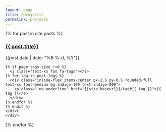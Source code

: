 ```yaml
---
layout: page
title: /projects/
permalink: projects
---
```


<div>
  {% for post in site.posts %}
    <div class="py-1">
      <h3><a href="{{site.baseurl}}{{ post.url }}">{{ post.title}}</a>
        </h3>
      <div class="text-sm text-gray-400">{{post.date | date: "%B %-d, %Y"}}

    {% if page.tags.size !=0 %}
      <i class="text-xs fas fa-tags"></i>
    {% for tag in post.tags %}
      <div class="inline-flex items-center px-2.5 py-0.5 rounded-full text-xs font-medium bg-indigo-100 text-indigo-800">
        <a class="!no-underline" href="{{site.baseurl}}/tag#{{ tag }}">{{ tag }}</a>
      </div>
    {% endfor %}
    {% endif %}
    </div>
    </div>
  {% endfor %}
</div>


